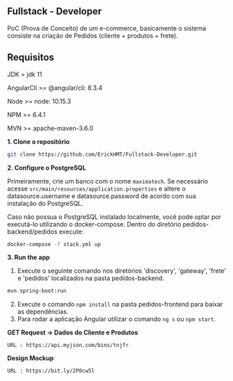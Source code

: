 ## Fullstack - Developer 
PoC (Prova de Conceito) de um e-commerce, basicamente o sistema consiste na criação de Pedidos (cliente + produtos + frete).

## Requisitos

JDK = jdk 11

AngularCli >= @angular/cli: 8.3.4

Node >= node: 10.15.3

NPM >= 6.4.1

MVN >= apache-maven-3.6.0

**1. Clone o repositório**

```bash
git clone https://github.com/ErickHMT/Fullstack-Developer.git
```

**2. Configure o PostgreSQL**

Primeiramente, crie um banco com o nome `maximatech`. Se necessário acesse `src/main/resources/application.properties` e altere o datasource.username e datasource.password de acordo com sua instalação do PostgreSQL.

Caso não possua o PostgreSQL instalado localmente, você pode optar por executá-lo utilizando o docker-compose. Dentro do diretório pedidos-backend/pedidos execute:

```bash
docker-compose -f stack.yml up
```

**3. Run the app**

1. Execute o seguinte comando nos diretórios 'discovery', 'gateway', 'frete' e 'pedidos' localizados na pasta pedidos-backend.

```bash
mvn spring-boot:run
```
2. Execute o comando `npm install` na pasta pedidos-frontend para baixar as dependências.
3. Para rodar a aplicação Angular utilizar o comando `ng s` ou `npm start`.

**GET Request -> Dados do Cliente e Produtos**

	URL : https://api.myjson.com/bins/tnjfr
  
**Design Mockup**

	URL : https://bit.ly/2P0cw5l
